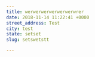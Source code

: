 ```yaml
---
title: werwerwerwerwerwerwrer
date: 2018-11-14 11:22:41 +0000
street_address: Test
city: test
state: setset
slug: setswetstt

---
```

